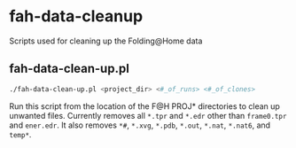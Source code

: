 # fah-data-cleanup

Scripts used for cleaning up the Folding@Home data

## fah-data-clean-up.pl

```sh
./fah-data-clean-up.pl <project_dir> <#_of_runs> <#_of_clones>
```

Run this script from the location of the F@H PROJ* directories to clean up unwanted files.
Currently removes all `*.tpr` and `*.edr` other than `frame0.tpr` and `ener.edr`. It also removes
`*#`, `*.xvg`, `*.pdb`, `*.out`, `*.nat`, `*.nat6`, and `temp*`.